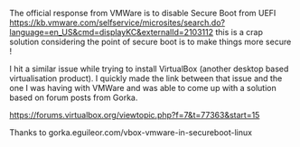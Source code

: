 
The official response from VMWare is to disable Secure Boot from UEFI
https://kb.vmware.com/selfservice/microsites/search.do?language=en_US&cmd=displayKC&externalId=2103112
this is a crap solution considering the point of secure boot is to make things more secure !

I hit a similar issue while trying to install VirtualBox (another desktop based virtualisation product). I quickly made the link between that issue and the one I was having with VMWare and was able to come up with a solution based on forum posts from Gorka.

https://forums.virtualbox.org/viewtopic.php?f=7&t=77363&start=15

Thanks to gorka.eguileor.com/vbox-vmware-in-secureboot-linux


